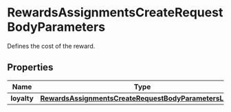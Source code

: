 

# RewardsAssignmentsCreateRequestBodyParameters

Defines the cost of the reward.

## Properties

| Name | Type | Description | Notes |
|------------ | ------------- | ------------- | -------------|
|**loyalty** | [**RewardsAssignmentsCreateRequestBodyParametersLoyalty**](RewardsAssignmentsCreateRequestBodyParametersLoyalty.md) |  |  |



